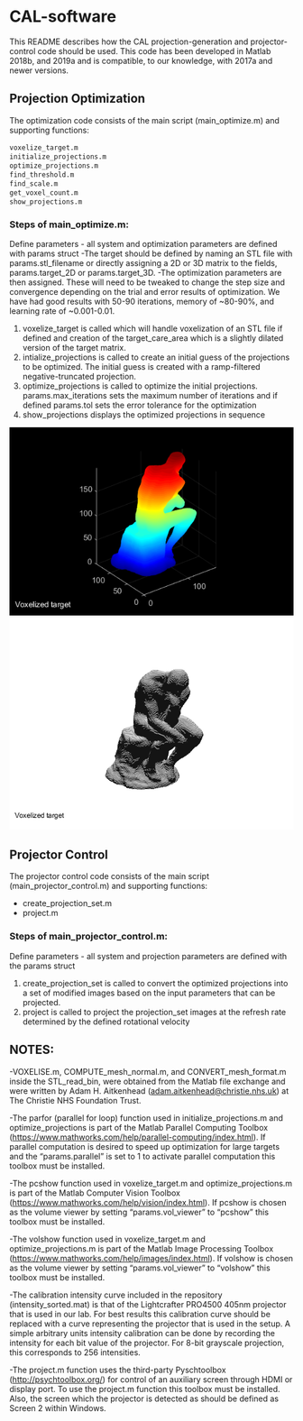 # CAL-software
This README describes how the CAL projection-generation and projector-control code should be used. 
This code has been developed in Matlab 2018b, and 2019a and is compatible, to our knowledge, with 2017a and newer versions. 




## Projection Optimization
The optimization code consists of the main script (main_optimize.m) and supporting functions:
```
voxelize_target.m
initialize_projections.m
optimize_projections.m
find_threshold.m
find_scale.m
get_voxel_count.m
show_projections.m
```

### Steps of main_optimize.m:
Define parameters - all system and optimization parameters are defined with params struct
-The target should be defined by naming an STL file with params.stl_filename or directly assigning a 2D or 3D matrix to the fields, params.target_2D or params.target_3D.
-The optimization parameters are then assigned. These will need to be tweaked to change the step size and convergence depending on the trial and error results of optimization. 
We have had good results with 50-90 iterations, memory of ~80-90%, and learning rate of ~0.001-0.01.

1. voxelize_target is called which will handle voxelization of an STL file if defined
and creation of the target_care_area which is a slightly dilated version of the target matrix. 
2. intialize_projections is called to create an initial guess of the projections to be 
optimized. The initial guess is created with a ramp-filtered negative-truncated projection.
3. optimize_projections is called to optimize the initial projections. params.max_iterations
sets the maximum number of iterations and if defined params.tol sets the error tolerance
for the optimization
4. show_projections displays the optimized projections in sequence

![1](docs/images/thinker_pc_show_1.png)
![2](docs/images/thinker_vol_show_1.png)


## Projector Control
The projector control code consists of the main script (main_projector_control.m) and
supporting functions:
- create_projection_set.m
- project.m

### Steps of main_projector_control.m:
Define parameters - all system and projection parameters are defined with the params struct
1. create_projection_set is called to convert the optimized projections into a set of modified images based on the input parameters that can be projected.
2. project is called to project the projection_set images at the refresh rate determined by the defined rotational velocity

## NOTES:
-VOXELISE.m, COMPUTE_mesh_normal.m, and CONVERT_mesh_format.m inside the STL_read_bin, were obtained from the Matlab file exchange and were written by Adam H. Aitkenhead (adam.aitkenhead@christie.nhs.uk) at The Christie NHS Foundation Trust.

-The parfor (parallel for loop) function used in initialize_projections.m and optimize_projections is part of the Matlab Parallel Computing Toolbox (https://www.mathworks.com/help/parallel-computing/index.html). 
If parallel computation is desired to speed up optimization for large targets and the “params.parallel” is set to 1 to activate parallel computation this toolbox must be installed.

-The pcshow function used in voxelize_target.m and optimize_projections.m is part of the Matlab Computer Vision Toolbox (https://www.mathworks.com/help/vision/index.html). 
If pcshow is chosen as the volume viewer by setting “params.vol_viewer” to “pcshow” this toolbox must be installed.

-The volshow function used in voxelize_target.m and optimize_projections.m is part of the Matlab Image Processing Toolbox (https://www.mathworks.com/help/images/index.html). 
If volshow is chosen as the volume viewer by setting “params.vol_viewer” to “volshow” this toolbox must be installed.

-The calibration intensity curve included in the repository (intensity_sorted.mat) is that of the Lightcrafter PRO4500 405nm projector that is used in our lab. 
For best results this calibration curve should be replaced with a curve representing the projector that is used in the setup. A simple arbitrary units intensity calibration
can be done by recording the intensity for each bit value of the projector. For 8-bit grayscale projection, this corresponds to 256 intensities. 

-The project.m function uses the third-party Pyschtoolbox (http://psychtoolbox.org/) for control of an auxiliary screen through HDMI or display port. 
To use the project.m function this toolbox must be installed. Also, the screen which the projector is detected as should be defined as Screen 2 within Windows. 
